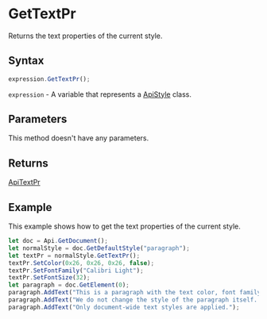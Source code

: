 # GetTextPr

Returns the text properties of the current style.

## Syntax

```javascript
expression.GetTextPr();
```

`expression` - A variable that represents a [ApiStyle](../ApiStyle.md) class.

## Parameters

This method doesn't have any parameters.

## Returns

[ApiTextPr](../../ApiTextPr/ApiTextPr.md)

## Example

This example shows how to get the text properties of the current style.

```javascript editor-docx
let doc = Api.GetDocument();
let normalStyle = doc.GetDefaultStyle("paragraph");
let textPr = normalStyle.GetTextPr();
textPr.SetColor(0x26, 0x26, 0x26, false);
textPr.SetFontFamily("Calibri Light");
textPr.SetFontSize(32);
let paragraph = doc.GetElement(0);
paragraph.AddText("This is a paragraph with the text color, font family and font size set using the text style. ");
paragraph.AddText("We do not change the style of the paragraph itself. ");
paragraph.AddText("Only document-wide text styles are applied.");
```
